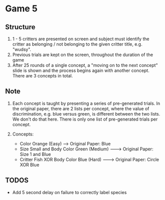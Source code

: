 # Game 5

## Structure
1. 1 - 5 critters are presented on screen and subject must identify the critter as belonging / not belonging to the given critter title, e.g. "wudsy".
1. Previous trials are kept on the screen, throughout the duration of the game
1. After 25 rounds of a single concept, a "moving on to the next concept" slide is shown and the process begins again with another concept. There are 3 concepts in total.

## Note
1. Each concept is taught by presenting a series of pre-generated trials. In the original paper, there are 2 lists per concept, where the value of discrimination, e.g. blue versus green, is different between the two lists. We don't do that here. There is only one list of pre-generated trials per concept.

2. Concepts:
    - Color Orange (Easy) --> Original Paper: Blue
    - Size Small and Body Color Green (Medium)   ---> Original Paper: Size 1 and Blue
    - Critter Fish XOR Body Color Blue (Hard) ---> Original Paper: Circle XOR Blue


## TODOS
- Add 5 second delay on failure to correctly label species 